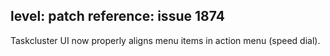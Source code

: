 level: patch
reference: issue 1874
---
Taskcluster UI now properly aligns menu items in  action menu (speed dial). 
